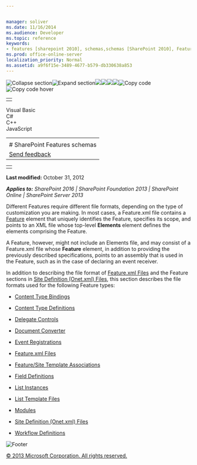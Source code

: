 ```yaml
---


manager: soliver
ms.date: 11/16/2014
ms.audience: Developer
ms.topic: reference
keywords:
- features [sharepoint 2010], schemas,schemas [SharePoint 2010], Features,Features [SharePoint 2010]
ms.prod: office-online-server
localization_priority: Normal
ms.assetid: a9f6f15e-3489-4677-b579-db330638a853
---
```


![Collapse
section](../icons/collapse_all.gif "Collapse section")![Expand
section](../icons/expand_all.gif "Expand section")![](../icons/collapse_all.gif)![](../icons/expand_all.gif)![](../icons/dropdown.gif)![](../icons/dropdownHover.gif)![Copy
code](../icons/copycode.gif "Copy code")![Copy code
hover](../icons/copycodeHighlight.gif "Copy code hover")
<table>
<tbody>
<tr class="odd">
<td align="left"></td>
</tr>
</tbody>
</table>

Visual Basic  
C\#  
C++  
JavaScript  

<table>
<tbody>
<tr class="odd">
<td align="left"><span id="runningHeaderText"></span></td>
</tr>
<tr class="even">
<td align="left"># SharePoint Features schemas</td>
</tr>
<tr class="odd">
<td align="left"><span id="headfeedbackarea" class="feedbackhead"><a href="javascript:SubmitFeedback(&#39;docthis@Microsoft.com&#39;,&#39;&#39;,&#39;&#39;,&#39;&#39;,&#39;1.0.18082.1225&#39;,&#39;%0\dThank%20you%20for%20your%20feedback.%20The%20developer%20writing%20teams%20use%20your%20feedback%20to%20improve%20documentation.%20While%20we%20are%20reviewing%20your%20feedback,%20we%20may%20send%20you%20e-mail%20to%20ask%20for%20clarification%20or%20feedback%20on%20a%20solution.%20We%20do%20not%20use%20your%20e-mail%20address%20for%20any%20other%20purpose%20and%20we%20delete%20it%20after%20we%20finish%20our%20review.%0\AFor%20further%20information%20about%20the%20privacy%20policies%20of%20Microsoft,%20please%20see%20http://privacy.microsoft.com/en-us/default.aspx.%0\A%0\d&#39;,&#39;Customer%20feedback&#39;);">Send feedback</a></span></td>
</tr>
</tbody>
</table>

<table>
<colgroup>
<col width="100%" />
</colgroup>
<tbody>
<tr class="odd">
<td align="left"></td>
</tr>
</tbody>
</table>

**Last modified:** October 31, 2012

***Applies to:** SharePoint 2016 | SharePoint Foundation 2013 |
SharePoint Online | SharePoint Server 2013*

Different Features require different file formats, depending on the type
of customization you are making. In most cases, a Feature.xml file
contains a [Feature](feature-element-feature.htm) element
that uniquely identifies the Feature, specifies its scope, and points to
an XML file whose top-level **Elements**
element defines the elements comprising the Feature.

A Feature, however, might not include an Elements file, and may consist
of a Feature.xml file whose **Feature**
element, in addition to providing the previously described
specifications, points to an assembly that is used in the Feature, such
as in the case of declaring an event receiver.

In addition to describing the file format of <span
sdata="link">[Feature.xml
Files](feature-xml-files.htm)</span> and the Feature
sections in <span sdata="link">[Site Definition (Onet.xml)
Files](site-definition-onet-xml-files.htm)</span>, this section
describes the file formats used for the following Feature types:

-   <span sdata="link">[Content Type
    Bindings](content-type-bindings.htm)</span>

-   <span sdata="link">[Content Type
    Definitions](content-type-definitions.htm)</span>

-   <span sdata="link">[Delegate
    Controls](delegate-controls.htm)</span>

-   <span sdata="link">[Document
    Converter](document-converter.htm)</span>

-   <span sdata="link">[Event
    Registrations](event-registrations.htm)</span>

-   <span sdata="link">[Feature.xml
    Files](feature-xml-files.htm)</span>

-   <span sdata="link">[Feature/Site Template
    Associations](feature-site-template-associations.htm)</span>

-   <span sdata="link">[Field
    Definitions](field-definitions.htm)</span>

-   <span sdata="link">[List
    Instances](list-instances.htm)</span>

-   <span sdata="link">[List Template
    Files](list-template-files.htm)</span>

-   <span
    sdata="link">[Modules](modules.htm)</span>

-   <span sdata="link">[Site Definition (Onet.xml)
    Files](site-definition-onet-xml-files.htm)</span>

-   <span sdata="link">[Workflow
    Definitions](workflow-definitions.htm)</span>

![Footer](../icons/footer.gif "Footer")

[© 2013 Microsoft Corporation. All rights
reserved.](office-2013-documentation-copyright-notice.htm)



